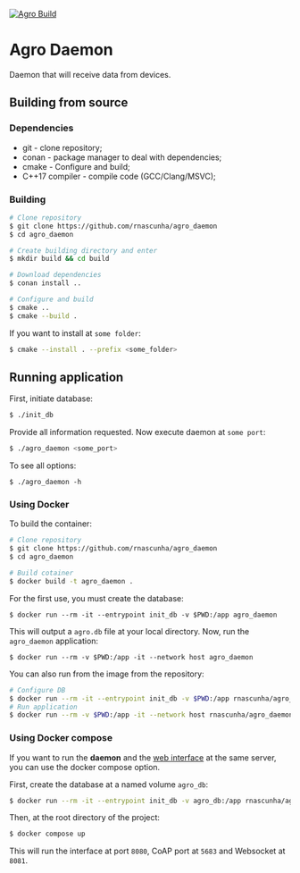 [![Agro Build](https://github.com/rnascunha/agro_daemon/actions/workflows/main.yml/badge.svg)](https://github.com/rnascunha/agro_daemon/actions/workflows/main.yml)

# Agro Daemon

Daemon that will receive data from devices.

## Building from source

### Dependencies

* git - clone repository;
* conan - package manager to deal with dependencies;
* cmake - Configure and build;
* C++17 compiler - compile code (GCC/Clang/MSVC);

### Building 

```bash
# Clone repository
$ git clone https://github.com/rnascunha/agro_daemon
$ cd agro_daemon

# Create building directory and enter
$ mkdir build && cd build

# Download dependencies
$ conan install ..

# Configure and build
$ cmake ..
$ cmake --build .
```

If you want to install at `some folder`:
```bash
$ cmake --install . --prefix <some_folder>
```

## Running application

First, initiate database:
```bash
$ ./init_db
```

Provide all information requested. Now execute daemon at `some port`:
```bash
$ ./agro_daemon <some_port>
```

To see all options:
```
$ ./agro_daemon -h
```

### Using Docker

To build the container:
```bash
# Clone repository
$ git clone https://github.com/rnascunha/agro_daemon
$ cd agro_daemon

# Build cotainer
$ docker build -t agro_daemon .
```

For the first use, you must create the database:
```
$ docker run --rm -it --entrypoint init_db -v $PWD:/app agro_daemon
```

This will output a `agro.db` file at your local directory. Now, run the `agro_daemon` application:
```
$ docker run --rm -v $PWD:/app -it --network host agro_daemon
```

You can also run from the image from the repository:
```bash
# Configure DB
$ docker run --rm -it --entrypoint init_db -v $PWD:/app rnascunha/agro_daemon:latest
# Run application
$ docker run --rm -v $PWD:/app -it --network host rnascunha/agro_daemon:latest
```

### Using Docker compose

If you want to run the **daemon** and the [web interface](https://github.com/rnascunha/agro_web) at the same server, you can use the docker compose option.

First, create the database at a named volume `agro_db`:
```bash
$ docker run --rm -it --entrypoint init_db -v agro_db:/app rnascunha/agro_daemon:v1.0-alpine
```

Then, at the root directory of the project:
```bash
$ docker compose up
```

This will run the interface at port `8080`, CoAP port at `5683` and Websocket at `8081`.